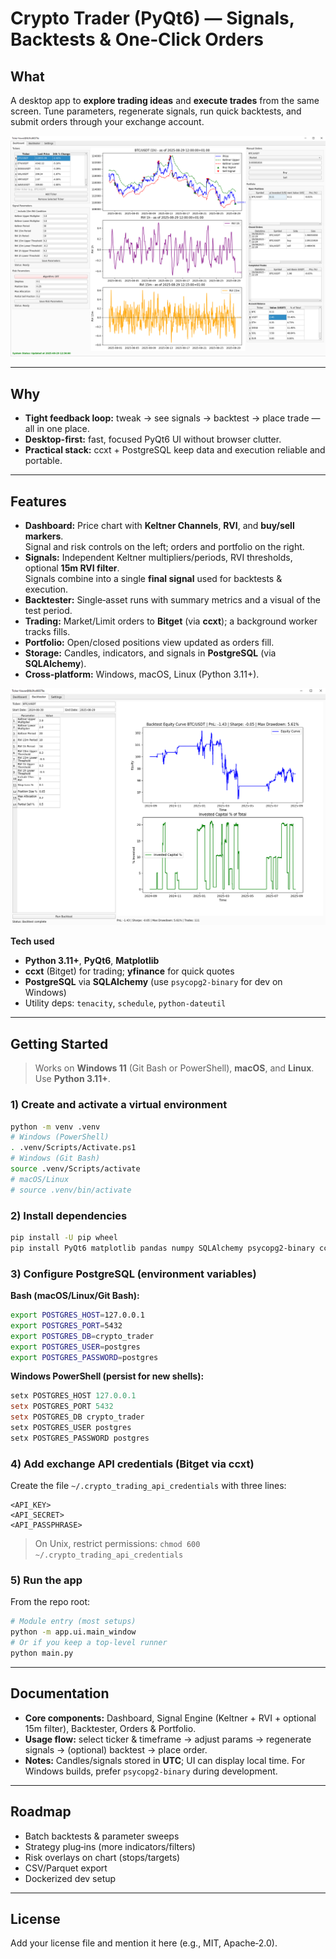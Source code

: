# Crypto Trader (PyQt6) — Signals, Backtests & One‑Click Orders

## What
A desktop app to **explore trading ideas** and **execute trades** from the same screen. Tune parameters, regenerate signals, run quick backtests, and submit orders through your exchange account.

<p align="center">
  <img src="docs/images/dashboard.PNG" alt="Dashboard with chart, indicators, signal controls, orders and portfolio" loading="lazy">
</p>

---

## Why
- **Tight feedback loop:** tweak → see signals → backtest → place trade — all in one place.  
- **Desktop-first:** fast, focused PyQt6 UI without browser clutter.  
- **Practical stack:** ccxt + PostgreSQL keep data and execution reliable and portable.

---

## Features
- **Dashboard:** Price chart with **Keltner Channels**, **RVI**, and **buy/sell markers**.  
  Signal and risk controls on the left; orders and portfolio on the right.
- **Signals:** Independent Keltner multipliers/periods, RVI thresholds, optional **15m RVI filter**.  
  Signals combine into a single **final signal** used for backtests & execution.
- **Backtester:** Single‑asset runs with summary metrics and a visual of the test period.  
- **Trading:** Market/Limit orders to **Bitget** (via **ccxt**); a background worker tracks fills.  
- **Portfolio:** Open/closed positions view updated as orders fill.  
- **Storage:** Candles, indicators, and signals in **PostgreSQL** (via **SQLAlchemy**).  
- **Cross‑platform:** Windows, macOS, Linux (Python 3.11+).

<p align="center">
  <img src="docs/images/backtester.PNG" alt="Backtester: parameters, run results and plot" loading="lazy">
</p>

**Tech used**
- **Python 3.11+**, **PyQt6**, **Matplotlib**
- **ccxt** (Bitget) for trading; **yfinance** for quick quotes
- **PostgreSQL** via **SQLAlchemy** (use `psycopg2-binary` for dev on Windows)
- Utility deps: `tenacity`, `schedule`, `python-dateutil`

---

## Getting Started

> Works on **Windows 11** (Git Bash or PowerShell), **macOS**, and **Linux**. Use **Python 3.11+**.

### 1) Create and activate a virtual environment
```bash
python -m venv .venv
# Windows (PowerShell)
. .venv/Scripts/Activate.ps1
# Windows (Git Bash)
source .venv/Scripts/activate
# macOS/Linux
# source .venv/bin/activate
```

### 2) Install dependencies
```bash
pip install -U pip wheel
pip install PyQt6 matplotlib pandas numpy SQLAlchemy psycopg2-binary ccxt yfinance tenacity schedule python-dateutil
```

### 3) Configure PostgreSQL (environment variables)
**Bash (macOS/Linux/Git Bash):**
```bash
export POSTGRES_HOST=127.0.0.1
export POSTGRES_PORT=5432
export POSTGRES_DB=crypto_trader
export POSTGRES_USER=postgres
export POSTGRES_PASSWORD=postgres
```
**Windows PowerShell (persist for new shells):**
```powershell
setx POSTGRES_HOST 127.0.0.1
setx POSTGRES_PORT 5432
setx POSTGRES_DB crypto_trader
setx POSTGRES_USER postgres
setx POSTGRES_PASSWORD postgres
```

### 4) Add exchange API credentials (Bitget via ccxt)
Create the file `~/.crypto_trading_api_credentials` with three lines:
```
<API_KEY>
<API_SECRET>
<API_PASSPHRASE>
```
> On Unix, restrict permissions: `chmod 600 ~/.crypto_trading_api_credentials`

### 5) Run the app
From the repo root:
```bash
# Module entry (most setups)
python -m app.ui.main_window
# Or if you keep a top-level runner
python main.py
```

---

## Documentation
- **Core components:** Dashboard, Signal Engine (Keltner + RVI + optional 15m filter), Backtester, Orders & Portfolio.  
- **Usage flow:** select ticker & timeframe → adjust params → regenerate signals → (optional) backtest → place order.  
- **Notes:** Candles/signals stored in **UTC**; UI can display local time. For Windows builds, prefer `psycopg2-binary` during development.

---

## Roadmap
- Batch backtests & parameter sweeps  
- Strategy plug‑ins (more indicators/filters)  
- Risk overlays on chart (stops/targets)  
- CSV/Parquet export  
- Dockerized dev setup

---

## License
Add your license file and mention it here (e.g., MIT, Apache‑2.0).
